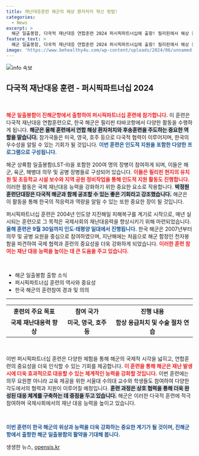 ```yaml
---
title: 재난대응훈련 해군의 해상 환자처치 혁신 방법!
categories:
  - News
excerpt: >
  해군 일출봉함, 다국적 재난대응 연합훈련 2024 퍼시픽파트너십에 출항! 필리핀에서 해상 응급처치와 인도적 지원 활동 펼치며 국제협력의 새로운 이정표를 세운다. 여러분이 주목해야 할 이 훈련의 비밀, 지금 확인해보세요!
feature_text: >
  해군 일출봉함, 다국적 재난대응 연합훈련 2024 퍼시픽파트너십에 출항! 필리핀에서 해상 응급처치와 인도적 지원 활동 펼치며 국제협력의 새로운 이정표를 세운다. 여러분이 주목해야 할 이 훈련의 비밀, 지금 확인해보세요!
image: 'https://www.behealthy4u.com/wp-content/uploads/2024/06/unnamed-file.png'
---
```


<p><img src="https://www.behealthy4u.com/wp-content/uploads/2024/06/unnamed-file.png" alt="info 속보" /></p>

<h2 data-ke-size="size26">다국적 재난대응 훈련 - 퍼시픽파트너십 2024</h2>

<p data-ke-size="size16">&nbsp;</p>

<p data-ke-size="size16"><b><span style="color: #ee2323;">해군 일출봉함이 진해군항에서 출항하여 퍼시픽파트너십 훈련에 참가합니다.</span></b> 이 훈련은 다국적 재난대응 연합훈련으로, 한국 해군은 필리핀 타바코항에서 다양한 활동을 수행하게 됩니다. <b><span style="background-color: #21538527;">해군은 올해 훈련에서 연합 해상 환자처치와 후송훈련을 주도하는 중요한 역할을 맡습니다.</span></b> 참가국들은 미국, 영국, 호주 등으로 다국적 협력이 이루어지며, 한국의 우수성을 알릴 수 있는 기회가 될 것입니다. <b><span style="color: #1a5490;">이번 훈련은 인도적 지원을 포함한 다양한 프로그램으로 구성됩니다.</span></b></p>

<p data-ke-size="size16">해군 상륙함 일출봉함(LST-Ⅱ)을 포함한 200여 명의 장병이 참여하게 되며, 이들은 해군, 육군, 해병대 의무 및 공병 장병들로 구성되어 있습니다. <b><span style="color: #ee2323;">이들은 필리핀 현지의 유치원 및 초등학교 시설 보수와 지역 공원 정비작업을 통해 인도적 지원 활동도 진행합니다.</span></b> 이러한 활동은 국제 재난대응 능력을 강화하기 위한 중요한 요소로 작용합니다. <b><span style="background-color: #21538527;">박정원 훈련단대장은 다국적 해군과 함께 공조할 수 있는 좋은 기회라고 강조했습니다.</span></b> 해군은 이 활동을 통해 한국의 적응력과 역량을 알릴 수 있는 또한 중요한 장이 될 것입니다.</p>

<p data-ke-size="size16">퍼시픽파트너십 훈련은 2004년 인도양 지진해일 피해복구를 계기로 시작으로, 매년 실시되는 훈련으로 그 목적은 국제사회의 재난대응력을 향상시키기 위해 마련되었습니다. <b><span style="color: #1a5490;">올해 훈련은 9월 30일까지 인도·태평양 일대에서 진행됩니다.</span></b> 한국 해군은 2007년부터 의무 및 공병 요원을 중심으로 참여하였으며, 지난해에는 처음으로 해군 함정인 천자봉함을 파견하여 국제 협력과 훈련의 중요성을 더욱 강화하게 되었습니다. <b><span style="color: #ee2323;">이러한 훈련 참여는 재난 대응 능력을 높이는 데 큰 도움을 주고 있습니다.</span></b></p>

<p data-ke-size="size16">&nbsp;</p>

<ul>
    <li>해군 일출봉함 출항 소식</li>
    <li>퍼시픽파트너십 훈련의 역사와 중요성</li>
    <li>한국 해군의 훈련참여 경과 및 의의</li>
</ul>

<hr />

<table style="width: 100%; text-align: center;">
    <tr>
        <th><b>훈련의 주요 목표</b></th>
        <th><b>참여 국가</b></th>
        <th><b>진행 내용</b></th>
    </tr>
    <tr>
        <td style="text-align: center; height: 17px;"><b>국제 재난대응력 향상</b></td>
        <td style="text-align: center; height: 17px;"><b>미국, 영국, 호주 등</b></td>
        <td style="text-align: center; height: 17px;"><b>함상 응급처치 및 수술 절차 연습</b></td>
    </tr>
</table>

<p data-ke-size="size16">&nbsp;</p>

<p data-ke-size="size16">이번 퍼시픽파트너십 훈련은 다양한 체험을 통해 해군의 국제적 시각을 넓히고, 연합훈련의 중요성을 더욱 인식할 수 있는 기회를 제공합니다. <b><span style="color: #ee2323;">이 훈련을 통해 해군은 재난 발생 시에 더욱 효과적으로 대응할 수 있는 체계적인 능력을 강화할 것입니다.</span></b> 이번 훈련에는 의무 요원뿐 아니라 교육 제공을 위한 서울대 수의대 교수와 학생들도 참여하여 다양한 각도에서의 협력과 지원이 이루어질 예정입니다. <b><span style="background-color: #21538527;">훈련 과정은 상호 협력을 통해 더욱 완성된 대응 체계를 구축하는 데 중점을 두고 있습니다.</span></b> 해군은 이러한 다국적 훈련에 적극 참여하며 국제사회에서의 재난 대응 능력을 높이고 있습니다.</p>

<p data-ke-size="size16">&nbsp;</p>

<p data-ke-size="size16"><b><span style="color: #1a5490;">이번 훈련이 한국 해군의 위상과 능력을 더욱 강화하는 중요한 계기가 될 것이며, 진해군항에서 출항한 해군 일출봉함의 활약을 기대해 봅니다.</span></b></p>
생생한 뉴스, <a href="https://opensis.kr" rel="dofollow">opensis.kr</a>


